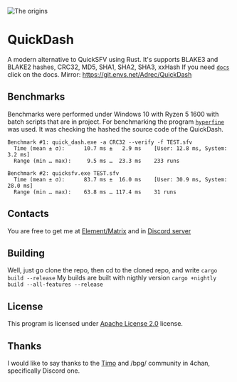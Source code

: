 ![The origins](https://raw.githubusercontent.com/AndreVuillemot160/QuickDash/main/1620228832249.jpg)

# QuickDash
A modern alternative to QuickSFV using Rust. It's supports BLAKE3 and BLAKE2 hashes, CRC32, MD5, SHA1, SHA2, SHA3, xxHash
If you need [`docs`](https://github.com/AndreVuillemot160/QuickDash/blob/main/DOCS.md) click on the docs.
Mirror: https://git.envs.net/Adrec/QuickDash

## Benchmarks
Benchmarks were performed under Windows 10 with Ryzen 5 1600 with batch scripts that are in project.
For benchmarking the program [`hyperfine`](https://github.com/sharkdp/hyperfine) was used.
It was checking the hashed the source code of the QuickDash.

```
Benchmark #1: quick_dash.exe -a CRC32 --verify -f TEST.sfv
  Time (mean ± σ):      10.7 ms ±   2.9 ms    [User: 12.8 ms, System: 3.2 ms]
  Range (min … max):     9.5 ms …  23.3 ms    233 runs

Benchmark #2: quicksfv.exe TEST.sfv
  Time (mean ± σ):      83.7 ms ±  16.0 ms    [User: 30.9 ms, System: 28.0 ms]
  Range (min … max):    63.8 ms … 117.4 ms    31 runs
```

## Contacts
You are free to get me at [Element/Matrix](https://matrix.to/#/@cerda:envs.net) and in [Discord server](https://discord.gg/cJFekwznKt)

## Building
Well, just go clone the repo, then cd to the cloned repo, and write `cargo build --release`
My builds are built with nigthly version `cargo +nightly build --all-features --release`

## License
This program is licensed under [Apache License 2.0](https://choosealicense.com/licenses/apache-2.0/) license.

## Thanks
I would like to say thanks to the [Timo](https://github.com/timokoesters) and /bpg/ community in 4chan, specifically Discord one.
